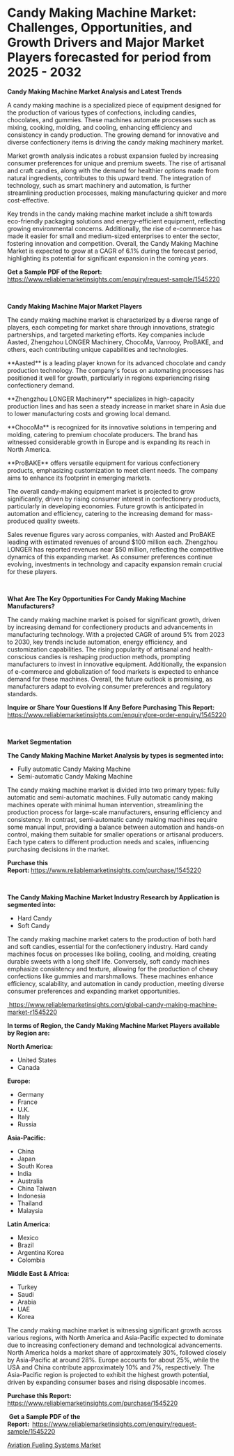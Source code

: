 <p><h1>Candy Making Machine Market: Challenges, Opportunities, and Growth Drivers and Major Market Players forecasted for period from 2025 - 2032</h1></p><p><strong>Candy Making Machine Market Analysis and Latest Trends</strong></p>
<p><p>A candy making machine is a specialized piece of equipment designed for the production of various types of confections, including candies, chocolates, and gummies. These machines automate processes such as mixing, cooking, molding, and cooling, enhancing efficiency and consistency in candy production. The growing demand for innovative and diverse confectionery items is driving the candy making machinery market.</p><p>Market growth analysis indicates a robust expansion fueled by increasing consumer preferences for unique and premium sweets. The rise of artisanal and craft candies, along with the demand for healthier options made from natural ingredients, contributes to this upward trend. The integration of technology, such as smart machinery and automation, is further streamlining production processes, making manufacturing quicker and more cost-effective.</p><p>Key trends in the candy making machine market include a shift towards eco-friendly packaging solutions and energy-efficient equipment, reflecting growing environmental concerns. Additionally, the rise of e-commerce has made it easier for small and medium-sized enterprises to enter the sector, fostering innovation and competition. Overall, the Candy Making Machine Market is expected to grow at a CAGR of 6.1% during the forecast period, highlighting its potential for significant expansion in the coming years.</p></p>
<p><strong>Get a Sample PDF of the Report:&nbsp;</strong> <a href="https://www.reliablemarketinsights.com/enquiry/request-sample/1545220?utm_campaign=3320&utm_medium=2&utm_source=Github&utm_content=ia&utm_term=08042025&utm_id=candy-making-machine">https://www.reliablemarketinsights.com/enquiry/request-sample/1545220</a></p>
<p>&nbsp;</p>
<p><strong>Candy Making Machine Major Market Players</strong></p>
<p><p>The candy making machine market is characterized by a diverse range of players, each competing for market share through innovations, strategic partnerships, and targeted marketing efforts. Key companies include Aasted, Zhengzhou LONGER Machinery, ChocoMa, Vanrooy, ProBAKE, and others, each contributing unique capabilities and technologies.</p><p>**Aasted** is a leading player known for its advanced chocolate and candy production technology. The company's focus on automating processes has positioned it well for growth, particularly in regions experiencing rising confectionery demand. </p><p>**Zhengzhou LONGER Machinery** specializes in high-capacity production lines and has seen a steady increase in market share in Asia due to lower manufacturing costs and growing local demand. </p><p>**ChocoMa** is recognized for its innovative solutions in tempering and molding, catering to premium chocolate producers. The brand has witnessed considerable growth in Europe and is expanding its reach in North America. </p><p>**ProBAKE** offers versatile equipment for various confectionery products, emphasizing customization to meet client needs. The company aims to enhance its footprint in emerging markets.</p><p>The overall candy-making equipment market is projected to grow significantly, driven by rising consumer interest in confectionery products, particularly in developing economies. Future growth is anticipated in automation and efficiency, catering to the increasing demand for mass-produced quality sweets.</p><p>Sales revenue figures vary across companies, with Aasted and ProBAKE leading with estimated revenues of around $100 million each. Zhengzhou LONGER has reported revenues near $50 million, reflecting the competitive dynamics of this expanding market. As consumer preferences continue evolving, investments in technology and capacity expansion remain crucial for these players.</p></p>
<p>&nbsp;</p>
<p><strong>What Are The Key Opportunities For Candy Making Machine Manufacturers?</strong></p>
<p><p>The candy making machine market is poised for significant growth, driven by increasing demand for confectionery products and advancements in manufacturing technology. With a projected CAGR of around 5% from 2023 to 2030, key trends include automation, energy efficiency, and customization capabilities. The rising popularity of artisanal and health-conscious candies is reshaping production methods, prompting manufacturers to invest in innovative equipment. Additionally, the expansion of e-commerce and globalization of food markets is expected to enhance demand for these machines. Overall, the future outlook is promising, as manufacturers adapt to evolving consumer preferences and regulatory standards.</p></p>
<p><strong>Inquire or Share Your Questions If Any Before Purchasing This Report:</strong> <a href="https://www.reliablemarketinsights.com/enquiry/pre-order-enquiry/1545220?utm_campaign=3320&utm_medium=2&utm_source=Github&utm_content=ia&utm_term=08042025&utm_id=candy-making-machine">https://www.reliablemarketinsights.com/enquiry/pre-order-enquiry/1545220</a></p>
<p>&nbsp;</p>
<p><strong>Market Segmentation</strong></p>
<p><strong>The Candy Making Machine Market Analysis by types is segmented into:</strong></p>
<p><ul><li>Fully automatic Candy Making Machine</li><li>Semi-automatic Candy Making Machine</li></ul></p>
<p><p>The candy making machine market is divided into two primary types: fully automatic and semi-automatic machines. Fully automatic candy making machines operate with minimal human intervention, streamlining the production process for large-scale manufacturers, ensuring efficiency and consistency. In contrast, semi-automatic candy making machines require some manual input, providing a balance between automation and hands-on control, making them suitable for smaller operations or artisanal producers. Each type caters to different production needs and scales, influencing purchasing decisions in the market.</p></p>
<p><strong>Purchase this Report:&nbsp;</strong><a href="https://www.reliablemarketinsights.com/purchase/1545220?utm_campaign=3320&utm_medium=2&utm_source=Github&utm_content=ia&utm_term=08042025&utm_id=candy-making-machine">https://www.reliablemarketinsights.com/purchase/1545220</a></p>
<p>&nbsp;</p>
<p><strong>The Candy Making Machine Market Industry Research by Application is segmented into:</strong></p>
<p><ul><li>Hard Candy</li><li>Soft Candy</li></ul></p>
<p><p>The candy making machine market caters to the production of both hard and soft candies, essential for the confectionery industry. Hard candy machines focus on processes like boiling, cooling, and molding, creating durable sweets with a long shelf life. Conversely, soft candy machines emphasize consistency and texture, allowing for the production of chewy confections like gummies and marshmallows. These machines enhance efficiency, scalability, and automation in candy production, meeting diverse consumer preferences and expanding market opportunities.</p></p>
<p><a href="https://www.reliablemarketinsights.com/global-candy-making-machine-market-r1545220?utm_campaign=3320&utm_medium=2&utm_source=Github&utm_content=ia&utm_term=08042025&utm_id=candy-making-machine">&nbsp;https://www.reliablemarketinsights.com/global-candy-making-machine-market-r1545220</a></p>
<p><strong>In terms of Region, the Candy Making Machine Market Players available by Region are:</strong></p>
<p>
    <p> <strong> North America: </strong>
        <ul>
            <li>United States</li>
            <li>Canada</li>
        </ul>
        </p> 
    <p> <strong> Europe: </strong>
        <ul>
            <li>Germany</li>
            <li>France</li>
            <li>U.K.</li>
            <li>Italy</li>
            <li>Russia</li>
        </ul>
        </p> 
    <p> <strong> Asia-Pacific: </strong>
        <ul>
            <li>China</li>
            <li>Japan</li>
            <li>South Korea</li>
            <li>India</li>
            <li>Australia</li>
            <li>China Taiwan</li>
            <li>Indonesia</li>
            <li>Thailand</li>
            <li>Malaysia</li>
        </ul>
        </p> 
    <p> <strong> Latin America: </strong>
        <ul>
            <li>Mexico</li>
            <li>Brazil</li>
            <li>Argentina Korea</li>
            <li>Colombia</li>
        </ul>
        </p> 
    <p> <strong> Middle East & Africa: </strong>
        <ul>
            <li>Turkey</li>
            <li>Saudi</li>
            <li>Arabia</li>
            <li>UAE</li>
            <li>Korea</li>
        </ul>
    </p>
    </p>
<p><p>The candy making machine market is witnessing significant growth across various regions, with North America and Asia-Pacific expected to dominate due to increasing confectionery demand and technological advancements. North America holds a market share of approximately 30%, followed closely by Asia-Pacific at around 28%. Europe accounts for about 25%, while the USA and China contribute approximately 10% and 7%, respectively. The Asia-Pacific region is projected to exhibit the highest growth potential, driven by expanding consumer bases and rising disposable incomes.</p></p>
<p><strong>Purchase this Report: </strong><a href="https://www.reliablemarketinsights.com/purchase/1545220?utm_campaign=3320&utm_medium=2&utm_source=Github&utm_content=ia&utm_term=08042025&utm_id=candy-making-machine">https://www.reliablemarketinsights.com/purchase/1545220</a></p>
<p>&nbsp;<strong>Get a Sample PDF of the Report:&nbsp;&nbsp;</strong><a href="https://www.reliablemarketinsights.com/enquiry/request-sample/1545220?utm_campaign=3320&utm_medium=2&utm_source=Github&utm_content=ia&utm_term=08042025&utm_id=candy-making-machine">https://www.reliablemarketinsights.com/enquiry/request-sample/1545220</a></p>
<p><strong></strong></p>
<p><p><a href="https://github.com/khifzaba/Market-Research-Report-List-1/blob/main/aviation-fueling-systems-market.md?utm_campaign=3320&utm_medium=2&utm_source=Github&utm_content=ia&utm_term=08042025&utm_id=candy-making-machine">Aviation Fueling Systems Market</a></p></p>
